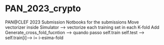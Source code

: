 # PAN_2023_crypto
PAN@CLEF 2023 Submission
Notbooks for the submissions
Move vectorizer inside Simulator --> vectorize each training set in each K-fold
Add Generate_cross_fold_fucntion --> quando passo self.train  self.test --> self.train[i]--> i= i-esima-fold
